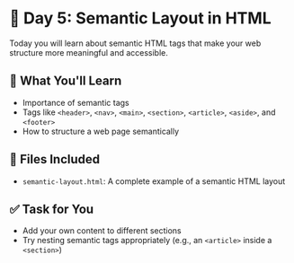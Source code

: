 # 📘 Day 5: Semantic Layout in HTML

Today you will learn about semantic HTML tags that make your web structure more meaningful and accessible.

## 🔧 What You'll Learn
- Importance of semantic tags
- Tags like `<header>`, `<nav>`, `<main>`, `<section>`, `<article>`, `<aside>`, and `<footer>`
- How to structure a web page semantically

## 📂 Files Included
- `semantic-layout.html`: A complete example of a semantic HTML layout

## ✅ Task for You
- Add your own content to different sections
- Try nesting semantic tags appropriately (e.g., an `<article>` inside a `<section>`)
